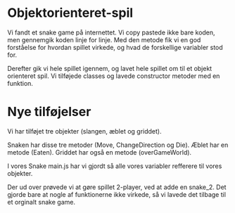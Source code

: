 # Objektorienteret-spil

Vi fandt et snake game på internettet. Vi copy pastede ikke bare koden, men gennemgik koden linje for linje.
Med den metode fik vi en god forståelse for hvordan spillet virkede, og hvad de forskellige variabler stod for.

Derefter gik vi hele spillet igennem, og lavet hele spillet om til et objekt orienteret spil. Vi tilføjede classes og lavede constructor metoder med en funktion.

# Nye tilføjelser

Vi har tilføjet tre objekter (slangen, æblet og griddet).

Snaken har disse tre metoder (Move, ChangeDirection og Die).
Æblet har en metode (Eaten).
Griddet har også en metode (overGameWorld).

I vores Snake main.js har vi gjordt så alle vores variabler refferere til vores objekter.

Der ud over prøvede vi at gøre spillet 2-player, ved at adde en snake_2. Det gjorde bare at nogle af funktionerne
ikke virkede, så vi lavede det tilbage til et orginalt snake game.

